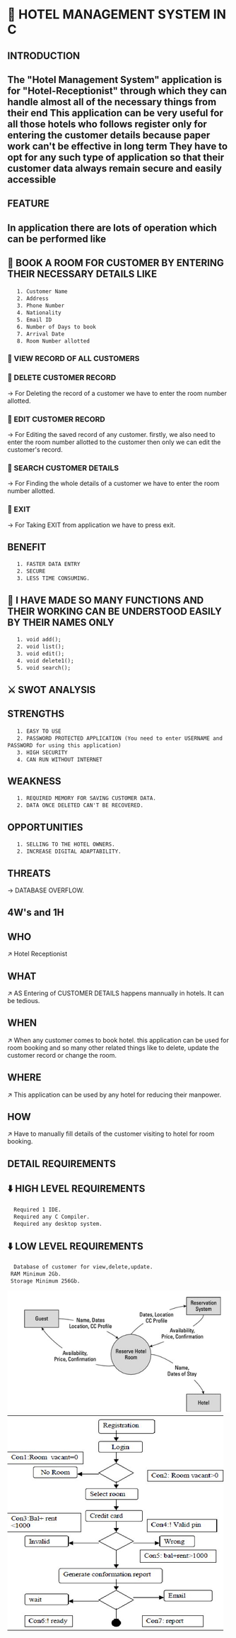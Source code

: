 # 🏨 HOTEL MANAGEMENT SYSTEM IN C
 ## INTRODUCTION
 ## The "Hotel Management System" application is for "Hotel-Receptionist" through which they can handle almost all of the necessary things from their end This application can be very useful for all those hotels who follows register only for entering the customer details because paper work can't be effective in long term They have to opt for any such type of application so that their customer data always remain secure and easily accessible
 ## FEATURE
 ## In application there are lots of operation which  can be performed like
 ## 💠 BOOK A ROOM FOR CUSTOMER BY ENTERING THEIR NECESSARY DETAILS LIKE
       1. Customer Name
       2. Address
       3. Phone Number
       4. Nationality
       5. Email ID
       6. Number of Days to book
       7. Arrival Date
       8. Room Number allotted
 ### 💠 VIEW RECORD OF ALL CUSTOMERS

 ### 💠 DELETE CUSTOMER RECORD
 -> For Deleting the record of a customer we have to enter the room number allotted. 

 ### 💠 EDIT CUSTOMER RECORD
 -> For Editing the saved record of any customer. firstly, we also need to enter the room number allotted to the customer then only we can edit the customer's record.
 
 ### 💠 SEARCH CUSTOMER DETAILS
 -> For Finding the whole details of a customer we have to enter the room number allotted.

 ### 💠 EXIT
 -> For Taking EXIT from application we have to press exit.

 ## BENEFIT
       1. FASTER DATA ENTRY
       2. SECURE
       3. LESS TIME CONSUMING.

 ## 🔎 I HAVE MADE SO MANY FUNCTIONS AND THEIR WORKING CAN BE UNDERSTOOD EASILY BY THEIR NAMES ONLY
       1. void add(); 
       2. void list();
       3. void edit(); 
       4. void delete1();
       5. void search();

 ## ⚔️ SWOT ANALYSIS

 ## STRENGTHS 
       1. EASY TO USE
       2. PASSWORD PROTECTED APPLICATION (You need to enter USERNAME and PASSWORD for using this application)
       3. HIGH SECURITY
       4. CAN RUN WITHOUT INTERNET

 ## WEAKNESS
       1. REQUIRED MEMORY FOR SAVING CUSTOMER DATA.
       2. DATA ONCE DELETED CAN'T BE RECOVERED.

 ## OPPORTUNITIES
       1. SELLING TO THE HOTEL OWNERS.
       2. INCREASE DIGITAL ADAPTABILITY.

 ## THREATS
 ->  DATABASE OVERFLOW.

 ## 4W's and 1H
 ## WHO 
 ↗️ Hotel Receptionist

 ## WHAT
 ↗️ AS Entering of CUSTOMER DETAILS happens mannually in hotels. It can be tedious. 

 ## WHEN
 ↗️ When any customer comes to book hotel. this application can be used for room booking and so many other related things like to delete, update the customer record or change   the room.
 ## WHERE
 ↗️ This application can be used by any hotel for reducing their manpower. 
 ## HOW
 ↗️ Have to manually fill details of the customer visiting to hotel for room booking.
 ## DETAIL REQUIREMENTS 
 ## ⬇️ HIGH LEVEL REQUIREMENTS
      Required 1 IDE.
      Required any C Compiler.
      Required any desktop system.
 ## ⬇️ LOW LEVEL REQUIREMENTS
      Database of customer for view,delete,update.
     RAM Minimum 2Gb.
     Storage Minimum 256Gb.
  ![Alt text]( https://github.com/JEENA011/M1_Application_Hotel-Management-System/blob/main/5_Report/12.png)
  ![Alt text](https://github.com/JEENA011/M1_Application_Hotel-Management-System/blob/main/5_Report/14.jpeg)
